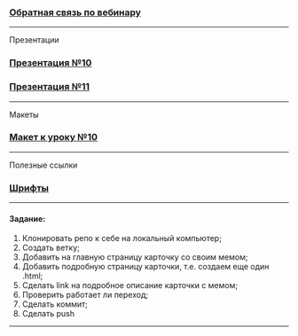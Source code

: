 
### [Обратная связь по вебинару](https://forms.yandex.ru/surveys/13480691.5a5a08a14e9f84a6f39a5276142af8d1c34cde62/) ###
---------------------------------------------
Презентации
### [Презентация №10](https://presenter.ahaslides.com/presentation/4992559) ###
### [Презентация №11](https://audience.ahaslides.com/jw2sz8fn1f) ###
---------------------------------------------
Макеты
### [Макет к уроку №10](https://www.figma.com/file/7ahEgtYBNWt9SCPS6s53bT/%D0%9F%D0%BB%D0%B5%D0%B9%D0%BB%D0%B8%D1%81%D1%82-%D0%A2%D0%A0%D0%95%D0%9A%D0%98-%E2%80%94-%D0%98-%D0%A2%D0%9E%D0%A7%D0%9A%D0%90.-%D0%A1%D0%A2%D0%A3%D0%94%D0%95%D0%9D%D0%A2%D0%AB?type=design&node-id=2408-550&mode=design&t=P7s3CKKwyy5DbF7P-0) ###
---------------------------------------------
Полезные ссылки
### [Шрифты](https://fonts.google.com/) ###
----------------------------------------------

#### Задание: ####
1. Клонировать репо к себе на локальный компьютер;
2. Создать ветку;
3. Добавить на главную страницу карточку со своим мемом;
4. Добавить подробную страницу карточки, т.е. создаем еще один .html;
5. Сделать link на подробное описание карточки с мемом;
6. Проверить работает ли переход;
7. Сделать коммит;
8. Сделать push

-----------------------------------------------